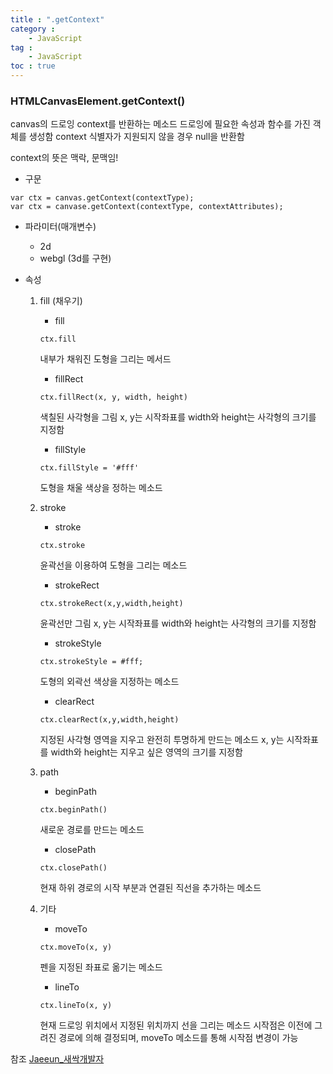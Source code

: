 ```yaml
---
title : ".getContext"
category :
    - JavaScript
tag :
    - JavaScript
toc : true
---
```


### HTMLCanvasElement.getContext()
canvas의 드로잉 context를 반환하는 메소드
드로잉에 필요한 속성과 함수를 가진 객체를 생성함
context 식별자가 지원되지 않을 경우 null을 반환함

context의 뜻은 맥락, 문맥임!

- 구문
```
var ctx = canvas.getContext(contextType);
var ctx = canvase.getContext(contextType, contextAttributes);
```

- 파라미터(매개변수)
    - 2d
    - webgl (3d를 구현)

- 속성
    1. fill (채우기)
        - fill
        ```
        ctx.fill
        ```
        내부가 채워진 도형을 그리는 메서드

        - fillRect
        ```
        ctx.fillRect(x, y, width, height)
        ```
        색칠된 사각형을 그림
        x, y는 시작좌표를 width와 height는 사각형의 크기를 지정함

        - fillStyle
        ```
        ctx.fillStyle = '#fff'
        ```
        도형을 채울 색상을 정하는 메소드

    2. stroke
        - stroke
        ```
        ctx.stroke
        ```
        윤곽선을 이용하여 도형을 그리는 메소드

        - strokeRect
        ```
        ctx.strokeRect(x,y,width,height)
        ```
        윤곽선만 그림
        x, y는 시작좌표를 width와 height는 사각형의 크기를 지정함

        - strokeStyle
        ```
        ctx.strokeStyle = #fff;
        ```
        도형의 외곽선 색상을 지정하는 메소드

        - clearRect
        ```
        ctx.clearRect(x,y,width,height)
        ```
        지정된 사각형 영역을 지우고 완전히 투명하게 만드는 메소드
        x, y는 시작좌표를 width와 height는 지우고 싶은 영역의 크기를 지정함

    3. path
        - beginPath
        ```
        ctx.beginPath()
        ```
        새로운 경로를 만드는 메소드

        - closePath
        ```
        ctx.closePath()
        ```
        현재 하위 경로의 시작 부분과 연결된 직선을 추가하는 메소드

    4. 기타
        - moveTo
        ```
        ctx.moveTo(x, y)
        ```
        펜을 지정된 좌표로 옮기는 메소드
    
        - lineTo
        ```
        ctx.lineTo(x, y)
        ```
        현재 드로잉 위치에서 지정된 위치까지 선을 그리는 메소드
        시작점은 이전에 그려진 경로에 의해 결정되며, moveTo 메소드를 통해 시작점 변경이 가능


참조 [Jaeeun_새싹개발자](https://blog.naver.com/jaeeun_98/222098143439 '네이버 블로그')